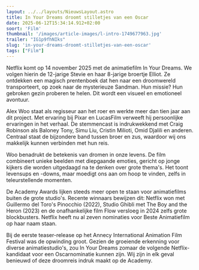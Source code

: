 ```yaml
---
layout: ../../layouts/NieuwsLayout.astro
title: In Your Dreams droomt stilletjes van een Oscar
date: 2025-06-12T15:34:14.912+02:00
soort: 'Film'
thumbnail: '/images/article-images/l-intro-1749677963.jpg'
trailer: "IG1p9fhNIks"
slug: 'in-your-dreams-droomt-stilletjes-van-een-oscar'
tags: ["Film"]
---
```


Netflix komt op 14 november 2025 met de animatiefilm In Your Dreams. We volgen
hierin de 12-jarige Stevie en haar 8-jarige broertje Elliot. Ze ontdekken een
magisch prentenboek dat hen naar een droomwereld transporteert, op zoek naar de
mysterieuze Sandman. Hun missie? Hun gebroken gezin proberen te helen. Dit wordt
een visueel en emotioneel avontuur.

Alex Woo staat als regisseur aan het roer en werkte meer dan tien jaar aan dit
project. Met ervaring bij Pixar en LucasFilm verweeft hij persoonlijke
ervaringen in het verhaal. De stemmencast is indrukwekkend met Craig Robinson
als Baloney Tony, Simu Liu, Cristin Milioti, Omid Djalili en anderen. Centraal
staat de bijzondere band tussen broer en zus, waardoor wij ons makkelijk kunnen
verbinden met hun reis.

Woo benadrukt de betekenis van dromen in onze levens. De film combineert unieke
beelden met diepgaande emoties, gericht op jonge kijkers die worden uitgedaagd
na te denken over grote thema's. Het toont levensups en -downs, maar moedigt ons
aan om hoop te vinden, zelfs in teleurstellende momenten.

De Academy Awards lijken steeds meer open te staan voor animatiefilms buiten de
grote studio's. Recente winnaars bewijzen dit: Netflix won met Guillermo del
Toro's Pinocchio (2022), Studio Ghibli met The Boy and the Heron (2023) en de
onafhankelijke film Flow versloeg in 2024 zelfs grote blockbusters. Netflix
heeft nu al zeven nominaties voor Beste Animatiefilm op haar naam staan.

Bij de eerste teaser-release op het Annecy International Animation Film Festival
was de opwinding groot. Gezien de groeiende erkenning voor diverse
animatiestudio's, zou In Your Dreams zomaar de volgende Netflix-kandidaat voor
een Oscarnominatie kunnen zijn. Wij zijn in elk geval benieuwd of deze droomreis
indruk maakt op de Academy.